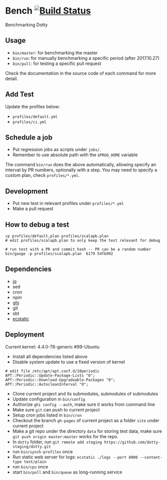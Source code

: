 # Bench [![Build Status](https://travis-ci.org/liufengyun/bench.svg?branch=master)](https://travis-ci.org/liufengyun/bench)

Benchmarking Dotty

## Usage

- `bin/master`: for benchmarking the master
- `bin/run`: for manually benchmarking a specific period (after 2017.10.27)
- `bin/pull`: for testing a specific pull request

Check the documentation in the source code of each command for more detail.

## Add Test

Update the profiles below:

- `profiles/default.yml`
- `profiles/ci.yml`

## Schedule a job

- Put regression jobs as scripts under `jobs/`.
- Remember to use absolute path with the `$PROG_HOME` variable

The command `bin/run` does the above automatically, allowing
specify an interval by PR numbers, optionally with a step.
You may need to specify a custom plan, check `profiles/*.yml`.

## Development

- Put new test in relevant profiles under `profiles/*.yml`
- Make a pull request

## How to debug a test

```
cp profiles/default.plan profiles/scalapb.plan
# edit profiles/scalapb.plan to only keep the test relevant for debug

# run test with a PR and commit hash -- PR can be a random number
bin/gauge -p profiles/scalapb.plan  6179 54fb992
```

## Dependencies

- [jq](https://stedolan.github.io/jq)
- sed
- cron
- npm
- [ghi](https://github.com/stephencelis/ghi)
- git
- sbt
- [ecstatic](https://github.com/jfhbrook/node-ecstatic)

## Deployment

Current kernel: 4.4.0-78-generic #99-Ubuntu

- Install all dependencies listed above
- Disable system update to use a fixed version of kernel

```
# edit file /etc/apt/apt.conf.d/10periodic
APT::Periodic::Update-Package-Lists "0";
APT::Periodic::Download-Upgradeable-Packages "0";
APT::Periodic::AutocleanInterval "0";
```

- Clone current project and its submodules, submodules of submodules
- Update configuration in `bin/config`
- Authorize `ghi config --auth`, make sure it works from command line
- Make sure `git` can push to current project
- Setup cron jobs listed in `bin/cron`
- Checkout the branch `gh-pages` of current project as a folder `site` under current project
- Make a git repo under the directory `data` for storing test data, make sure `git push origin master:master` works for the repo.
- In `dotty` folder, run `git remote add staging https://github.com/dotty-staging/dotty.git`
- run `bin/synch-profiles` once
- Run static web server for logs: `ecstatic ./logs --port 8000 --content-type text/plain`
- run `bin/cpu` once
- start `bin/poll` and `bin/queue` as long-running service
